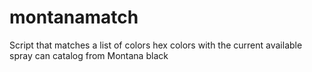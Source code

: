 # montanamatch
Script that matches a list of colors hex colors with the current available spray can catalog from Montana black
